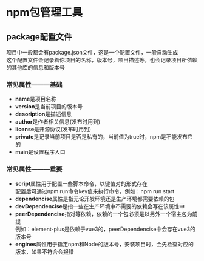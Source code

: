 # npm包管理工具
## package配置文件
项目中一般都会有package.json文件，这是一个配置文件，一般自动生成  
这个配置文件会记录着你项目的名称，版本号，项目描述等，也会记录项目所依赖的其他库的信息和版本号  
### 常见属性———基础
* **name**是项目名称
* **version**是当前项目的版本号
* **desoription**是描述信息
* **author**是作者相关信息(发布时用到)
* **license**是开源协议(发布时用到)
* **private**是记录当前项目是否是私有的，当前值为true时，npm是不能发布它的
* **main**是设置程序入口
### 常见属性———重要
* **script**属性用于配置一些脚本命令，以键值对的形式存在  
配置后可通过npm run命令key值来执行命令，例如：npm run start  
* **dependencise**属性是指无论开发环境还是生产环境都需要依赖的包  
* **devDependencise**是指一些在生产环境中不需要的依赖会写在该属性中  
* **peerDependencise**指对等依赖，依赖的一个包必须是以另外一个宿主包为前提  
例如：element-plus是依赖于vue3的，peerDependencise中会存在vue3的版本号  
* **engines**属性用于指定npm和Node的版本号，安装项目时，会先检查对应的版本，如果不符合会报错  